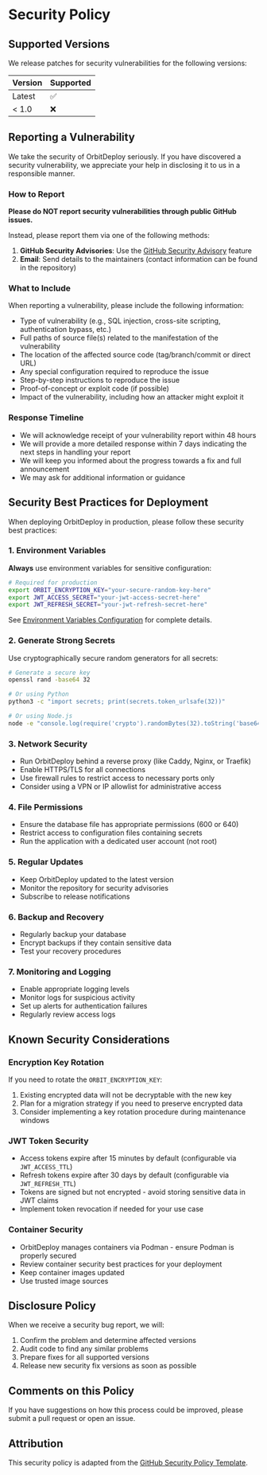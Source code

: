 # Security Policy

## Supported Versions

We release patches for security vulnerabilities for the following versions:

| Version | Supported          |
| ------- | ------------------ |
| Latest  | :white_check_mark: |
| < 1.0   | :x:                |

## Reporting a Vulnerability

We take the security of OrbitDeploy seriously. If you have discovered a security vulnerability, we appreciate your help in disclosing it to us in a responsible manner.

### How to Report

**Please do NOT report security vulnerabilities through public GitHub issues.**

Instead, please report them via one of the following methods:

1. **GitHub Security Advisories**: Use the [GitHub Security Advisory](https://github.com/youfun/OrbitDeploy/security/advisories/new) feature
2. **Email**: Send details to the maintainers (contact information can be found in the repository)

### What to Include

When reporting a vulnerability, please include the following information:

- Type of vulnerability (e.g., SQL injection, cross-site scripting, authentication bypass, etc.)
- Full paths of source file(s) related to the manifestation of the vulnerability
- The location of the affected source code (tag/branch/commit or direct URL)
- Any special configuration required to reproduce the issue
- Step-by-step instructions to reproduce the issue
- Proof-of-concept or exploit code (if possible)
- Impact of the vulnerability, including how an attacker might exploit it

### Response Timeline

- We will acknowledge receipt of your vulnerability report within 48 hours
- We will provide a more detailed response within 7 days indicating the next steps in handling your report
- We will keep you informed about the progress towards a fix and full announcement
- We may ask for additional information or guidance

## Security Best Practices for Deployment

When deploying OrbitDeploy in production, please follow these security best practices:

### 1. Environment Variables

**Always** use environment variables for sensitive configuration:

```bash
# Required for production
export ORBIT_ENCRYPTION_KEY="your-secure-random-key-here"
export JWT_ACCESS_SECRET="your-jwt-access-secret-here"
export JWT_REFRESH_SECRET="your-jwt-refresh-secret-here"
```

See [Environment Variables Configuration](DOC/environment-variables.md) for complete details.

### 2. Generate Strong Secrets

Use cryptographically secure random generators for all secrets:

```bash
# Generate a secure key
openssl rand -base64 32

# Or using Python
python3 -c "import secrets; print(secrets.token_urlsafe(32))"

# Or using Node.js
node -e "console.log(require('crypto').randomBytes(32).toString('base64'))"
```

### 3. Network Security

- Run OrbitDeploy behind a reverse proxy (like Caddy, Nginx, or Traefik)
- Enable HTTPS/TLS for all connections
- Use firewall rules to restrict access to necessary ports only
- Consider using a VPN or IP allowlist for administrative access

### 4. File Permissions

- Ensure the database file has appropriate permissions (600 or 640)
- Restrict access to configuration files containing secrets
- Run the application with a dedicated user account (not root)

### 5. Regular Updates

- Keep OrbitDeploy updated to the latest version
- Monitor the repository for security advisories
- Subscribe to release notifications

### 6. Backup and Recovery

- Regularly backup your database
- Encrypt backups if they contain sensitive data
- Test your recovery procedures

### 7. Monitoring and Logging

- Enable appropriate logging levels
- Monitor logs for suspicious activity
- Set up alerts for authentication failures
- Regularly review access logs

## Known Security Considerations

### Encryption Key Rotation

If you need to rotate the `ORBIT_ENCRYPTION_KEY`:

1. Existing encrypted data will not be decryptable with the new key
2. Plan for a migration strategy if you need to preserve encrypted data
3. Consider implementing a key rotation procedure during maintenance windows

### JWT Token Security

- Access tokens expire after 15 minutes by default (configurable via `JWT_ACCESS_TTL`)
- Refresh tokens expire after 30 days by default (configurable via `JWT_REFRESH_TTL`)
- Tokens are signed but not encrypted - avoid storing sensitive data in JWT claims
- Implement token revocation if needed for your use case

### Container Security

- OrbitDeploy manages containers via Podman - ensure Podman is properly secured
- Review container security best practices for your deployment
- Keep container images updated
- Use trusted image sources

## Disclosure Policy

When we receive a security bug report, we will:

1. Confirm the problem and determine affected versions
2. Audit code to find any similar problems
3. Prepare fixes for all supported versions
4. Release new security fix versions as soon as possible

## Comments on this Policy

If you have suggestions on how this process could be improved, please submit a pull request or open an issue.

## Attribution

This security policy is adapted from the [GitHub Security Policy Template](https://docs.github.com/en/code-security/getting-started/adding-a-security-policy-to-your-repository).
